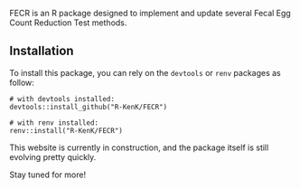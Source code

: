 FECR is an R package designed to implement and update several Fecal Egg
Count Reduction Test methods.

## Installation

To install this package, you can rely on the `devtools` or `renv`
packages as follow:

    # with devtools installed:
    devtools::install_github("R-KenK/FECR")

    # with renv installed:
    renv::install("R-KenK/FECR")

This website is currently in construction, and the package itself is
still evolving pretty quickly.

Stay tuned for more!
